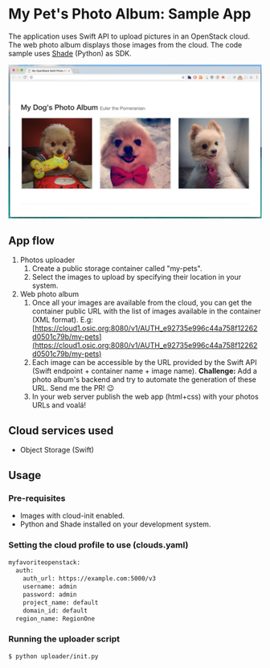 # My Pet's Photo Album: Sample App
The application uses Swift API to upload pictures in an OpenStack cloud. The web photo album displays those images from the cloud. The code sample uses [Shade](http://docs.openstack.org/infra/shade/) (Python) as SDK.

![My Pet's Photo Album Example](https://raw.githubusercontent.com/MBonell/openstack-sdks-challenges/master/shade/swift/photo-album/my-pet-photo-album.png)

## App flow
1. Photos uploader
   1. Create a public storage container called "my-pets".
   1. Select the images to upload by specifying their location in your system.
1. Web photo album
   1. Once all your images are available from the cloud, you can get the container public URL with the list of images available in the container (XML format). E.g: [https://cloud1.osic.org:8080/v1/AUTH_e92735e996c44a758f12262d0501c79b/my-pets](https://cloud1.osic.org:8080/v1/AUTH_e92735e996c44a758f12262d0501c79b/my-pets)
   1. Each image can be accessible by the URL provided by the Swift API (Swift endpoint + container name + image name). **Challenge:** Add a photo album's backend and try to automate the generation of these URL. Send me the PR! :wink:
   1. In your web server publish the web app (html+css) with your photos URLs and voalá!

## Cloud services used
* Object Storage (Swift)

## Usage

### Pre-requisites
* Images with cloud-init enabled.
* Python and Shade installed on your development system.

### Setting the cloud profile to use (clouds.yaml)
```
myfavoriteopenstack:
  auth:
    auth_url: https://example.com:5000/v3
    username: admin
    password: admin
    project_name: default
    domain_id: default
  region_name: RegionOne
```

### Running the uploader script
```
$ python uploader/init.py
```
